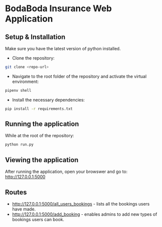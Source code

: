 # BodaBoda Insurance Web Application

## Setup & Installation
Make sure you have the latest version of python installed.
- Clone the repository:
```bash
git clone <repo-url>
```
- Navigate to the root folder of the repository and activate the virtual environment:
```bash
pipenv shell
```
- Install the necessary dependencies:
```bash
pip install -r requirements.txt
```

## Running the application
While at the root of the repository:
```bash
python run.py
```

## Viewing the application
After running the application, open your browswer and go to:
http://127.0.0.1:5000

## Routes
- http://127.0.0.1:5000/all_users_bookings - lists all the bookings users have made.
- http://127.0.0.1:5000/add_booking - enables admins to add new types of bookings users can book.